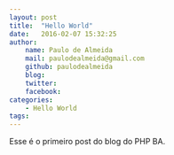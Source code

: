 ```yaml
---
layout: post
title:  "Hello World"
date:   2016-02-07 15:32:25
author: 
    name: Paulo de Almeida
    mail: paulodealmeida@gmail.com
    github: paulodealmeida
    blog:
    twitter:
    facebook:
categories: 
    - Hello World
tags: 
---
```


Esse é o primeiro post do blog do PHP BA.
